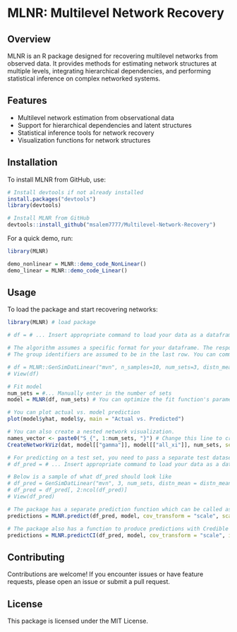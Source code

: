 # **MLNR: Multilevel Network Recovery**  

## **Overview**  
MLNR is an R package designed for recovering multilevel networks from observed data. It provides methods for estimating network structures at multiple levels, integrating hierarchical dependencies, and performing statistical inference on complex networked systems.  

## **Features**  
- Multilevel network estimation from observational data  
- Support for hierarchical dependencies and latent structures  
- Statistical inference tools for network recovery  
- Visualization functions for network structures  

## **Installation**  
To install MLNR from GitHub, use:  

```r
# Install devtools if not already installed
install.packages("devtools")
library(devtools)

# Install MLNR from GitHub
devtools::install_github("msalem7777/Multilevel-Network-Recovery")
```

For a quick demo, run:

```r
library(MLNR)

demo_nonlinear = MLNR::demo_code_NonLinear()
demo_linear = MLNR::demo_code_Linear()
```

## **Usage**
To load the package and start recovering networks:

```r
library(MLNR) # load package

# df = # ... Insert appropriate command to load your data as a dataframe in R

# The algorithm assumes a specific format for your dataframe. The response variable is assumed to be in the first column. 
# The group identifiers are assumed to be in the last row. You can comment out the below lines for a sample dataframe.

# df = MLNR::GenSimDatLinear("mvn", n_samples=10, num_sets=3, distn_mean = 5, distn_sd = 1, skew = 0)
# View(df)

# Fit model
num_sets = #... Manually enter in the number of sets
model = MLNR(df, num_sets) # You can optimize the fit function's parameters for a better performance on your dataset 

# You can plot actual vs. model prediction
plot(model$yhat, model$y, main = "Actual vs. Predicted")

# You can also create a nested network visualization.
names_vector <- paste0("S_{", 1:num_sets, "}") # Change this line to create custom set names
CreateNetworkViz(dat, model[["gamma"]], model[["all_xi"]], num_sets, set_names = names_vector) # Creates a visualization of the network. Connected elements/sets are all relevant to the response

# For predicting on a test set, you need to pass a separate test dataset
# df_pred = # ... Insert appropriate command to load your data as a dataframe in R

# Below is a sample of what df_pred should look like
# df_pred = GenSimDatLinear("mvn", 3, num_sets, distn_mean = distn_mean, distn_sd = distn_sd, skew = skew)
# df_pred = df_pred[, 2:ncol(df_pred)]
# View(df_pred)

# The package has a separate prediction function which can be called as:
predictions = MLNR.predict(df_pred, model, cov_transform = "scale", scale_up = TRUE)

# The package also has a function to produce predictions with Credible Intervals
predictions = MLNR.predictCI(df_pred, model, cov_transform = "scale", interval = "credible", scale_up = TRUE)
```

## **Contributing**
Contributions are welcome! If you encounter issues or have feature requests, please open an issue or submit a pull request.

## **License**
This package is licensed under the MIT License.
